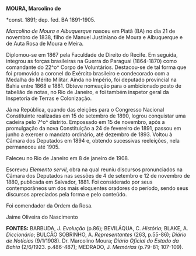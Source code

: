 **MOURA, Marcolino de**

\*const. 1891; dep. fed. BA 1891-1905.

*Marcolino de Moura e Albuquerque* nasceu em Piatã (BA) no dia 21 de
novembro de 1838, filho de Manuel Justiniano de Moura e Albuquerque e de
Auta Rosa de Moura e Meira.

Diplomou-se em 1867 pela Faculdade de Direito do Recife. Em seguida,
integrou as forças brasileiras na Guerra do Paraguai (1864-1870) como
comandante do 22^o^ Corpo de Voluntários. Destacou-se de tal forma que
foi promovido a coronel do Exército brasileiro e condecorado com a
Medalha do Mérito Militar. Ainda no Império, foi deputado provincial na
Bahia entre 1868 e 1881. Obteve nomeação para o ambicionado posto de
tabelião de notas, no Rio de Janeiro, e foi também inspetor geral da
Inspetoria de Terras e Colonização.

Já na República, quando das eleições para o Congresso Nacional
Constituinte realizadas em 15 de setembro de 1890, logrou conquistar uma
cadeira pelo 7^o^ distrito. Empossado em 15 de novembro, após a
promulgação da nova Constituição a 24 de fevereiro de 1891, passou em
junho a exercer o mandato ordinário, até dezembro de 1893. Voltou à
Câmara dos Deputados em 1894 e, obtendo sucessivas reeleições, nela
permaneceu até 1905.

Faleceu no Rio de Janeiro em 8 de janeiro de 1908.

Escreveu *Elemento servil*, obra na qual reuniu discursos pronunciados
na Câmara dos Deputados nas sessões de 4 de setembro e 12 de novembro de
1880, publicada em Salvador, 1881. Foi considerado por seus
contemporâneos um dos mais eloquentes oradores do período, sendo seus
discursos apreciados pela forma e pelo conteúdo.

Foi comendador da Ordem da Rosa.

Jaime Oliveira do Nascimento

**FONTES:** BARBUDA, J. *Evolução* (p.86); BEVILÁQUA, C. *História*;
BLAKE, A. *Diccionário*; BULCÃO SOBRINHO, A. *Representantes* (263,
p.55-86); *Diário de Notícias* (9/1/1908). Dr. Marcolino Moura; *Diário
Oficial do Estado da Bahia* (2/6/1923. p.486-487); MEDRADO, J.
*Memórias* (p.79-81; 107-109).
